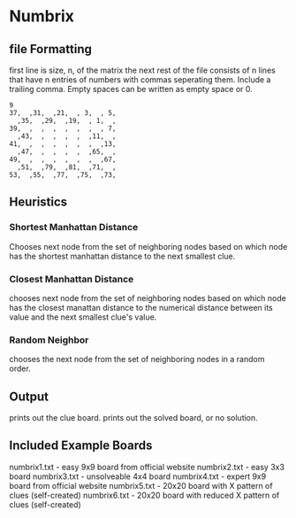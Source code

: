 # Numbrix
 
## file Formatting

first line is size, n, of the matrix
the next rest of the file consists of n lines that have n entries of numbers with commas seperating them. Include a trailing comma. Empty spaces can be written as empty space or 0.

    9
    37,  ,31,  ,21,  , 3,  , 5,
      ,35,  ,29,  ,19,  , 1,  ,
    39,  ,  ,  ,  ,  ,  ,  , 7,
      ,43,  ,  ,  ,  ,  ,11,  ,
    41,  ,  ,  ,  ,  ,  ,  ,13,
      ,47,  ,  ,  ,  ,  ,65,  ,
    49,  ,  ,  ,  ,  ,  ,  ,67,
      ,51,  ,79,  ,81,  ,71,  ,
    53,  ,55,  ,77,  ,75,  ,73,

## Heuristics
### Shortest Manhattan Distance
Chooses next node from the set of neighboring nodes based on which node has the shortest manhattan distance to the next smallest clue.
### Closest Manhattan Distance
chooses next node from the set of neighboring nodes based on which node has the closest manattan distance to the numerical distance between its value and the next smallest clue's value.
### Random Neighbor
chooses the next node from the set of neighboring nodes in a random order.
## Output
prints out the clue board.
prints out the solved board, or no solution.

## Included Example Boards
numbrix1.txt - easy 9x9 board from official website
numbrix2.txt - easy 3x3 board
numbrix3.txt - unsolveable 4x4 board
numbrix4.txt - expert 9x9 board from official website
numbrix5.txt - 20x20 board with X pattern of clues (self-created)
numbrix6.txt - 20x20 board with reduced X pattern of clues (self-created)
